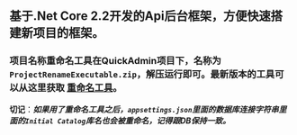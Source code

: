 ## 基于.Net Core 2.2开发的Api后台框架，方便快速搭建新项目的框架。
### 项目名称重命名工具在QuickAdmin项目下，名称为`ProjectRenameExecutable.zip`，解压运行即可。最新版本的工具可以从这里获取 [重命名工具](https://github.com/stwhh/ProjectRename "ProjectRename")。
**切记**：***如果用了重命名工具之后，`appsettings.json`里面的数据库连接字符串里面的`Initial Catalog`库名也会被重命名，记得跟DB保持一致。***
